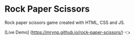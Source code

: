 # Rock Paper Scissors

Rock paper scissors game created with HTML, CSS and JS.

[Live Demo] (https://mrynp.github.io/rock-paper-scissors/) :point_left:
